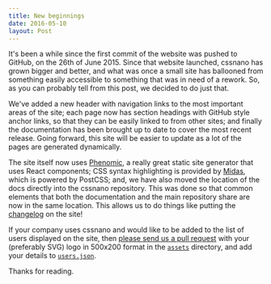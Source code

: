 ```yaml
---
title: New beginnings
date: 2016-05-10
layout: Post
---
```


It's been a while since the first commit of the website was pushed to GitHub, on
the 26th of June 2015. Since that website launched, cssnano has grown bigger and
better, and what was once a small site has ballooned from something easily
accessible to something that was in need of a rework. So, as you can probably
tell from this post, we decided to do just that.

We've added a new header with navigation links to the most important areas of
the site; each page now has section headings with GitHub style anchor links, so
that they can be easily linked to from other sites; and finally the
documentation has been brought up to date to cover the most recent release.
Going forward, this site will be easier to update as a lot of the pages are
generated dynamically.

The site itself now uses [Phenomic](https://phenomic.io/), a really great static
site generator that uses React components; CSS syntax highlighting is
provided by [Midas](http://midasjs.com), which is powered by PostCSS; and, we
have also moved the location of the docs directly into the cssnano repository.
This was done so that common elements that both the documentation and the main
repository share are now in the same location. This allows us to do things like
putting the [changelog](/changelog) on the site!

If your company uses cssnano and would like to be added to the list of users
displayed on the site, then [please send us a pull request](https://github.com/ben-eb/cssnano/pulls) with your
(preferably SVG) logo in 500x200 format in the [`assets`](https://github.com/ben-eb/cssnano/tree/master/docs/content/assets)
directory, and add your details to [`users.json`](https://github.com/ben-eb/cssnano/tree/master/docs/users.json).

Thanks for reading.
